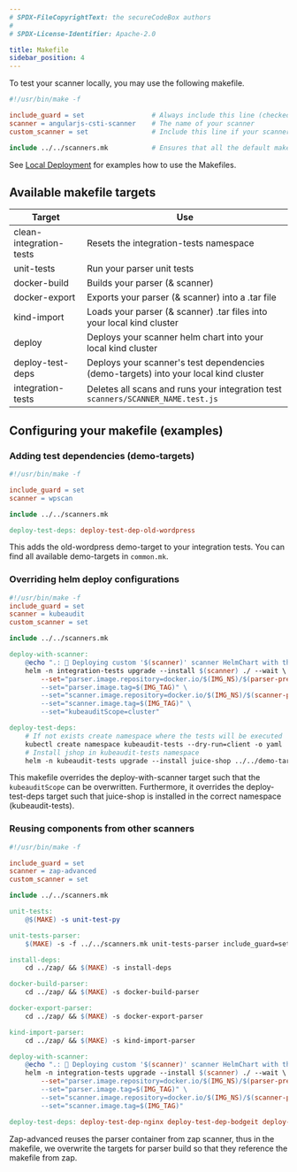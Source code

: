 ```yaml
---
# SPDX-FileCopyrightText: the secureCodeBox authors
#
# SPDX-License-Identifier: Apache-2.0

title: Makefile
sidebar_position: 4
---
```


To test your scanner locally, you may use the following makefile.

```makefile
#!/usr/bin/make -f

include_guard = set                 # Always include this line (checked in the makefile framework)
scanner = angularjs-csti-scanner    # The name of your scanner
custom_scanner = set                # Include this line if your scanner has a dockerfile

include ../../scanners.mk           # Ensures that all the default makefile targets are included
```

See [Local Deployment](/docs/contributing/local-deployment) for examples how to use the Makefiles.

## Available makefile targets

| Target                  | Use                                                                                  |
| ----------------------- | ------------------------------------------------------------------------------------ |
| clean-integration-tests | Resets the integration-tests namespace                                               |
| unit-tests              | Run your parser unit tests                                                           |
| docker-build            | Builds your parser (& scanner)                                                       |
| docker-export           | Exports your parser (& scanner) into a .tar file                                     |
| kind-import             | Loads your parser (& scanner) .tar files into your local kind cluster                |
| deploy                  | Deploys your scanner helm chart into your local kind cluster                         |
| deploy-test-deps        | Deploys your scanner's test dependencies (demo-targets) into your local kind cluster |
| integration-tests       | Deletes all scans and runs your integration test `scanners/SCANNER_NAME.test.js`     |

## Configuring your makefile (examples)

### Adding test dependencies (demo-targets)

```makefile
#!/usr/bin/make -f

include_guard = set
scanner = wpscan

include ../../scanners.mk

deploy-test-deps: deploy-test-dep-old-wordpress
```

This adds the old-wordpress demo-target to your integration tests. You can find all available demo-targets in `common.mk`.

### Overriding helm deploy configurations

```makefile
#!/usr/bin/make -f
include_guard = set
scanner = kubeaudit
custom_scanner = set

include ../../scanners.mk

deploy-with-scanner:
	@echo ".: 💾 Deploying custom '$(scanner)' scanner HelmChart with the docker tag '$(IMG_TAG)' into kind namespace 'integration-tests'."
	helm -n integration-tests upgrade --install $(scanner) ./ --wait \
		--set="parser.image.repository=docker.io/$(IMG_NS)/$(parser-prefix)-$(scanner)" \
		--set="parser.image.tag=$(IMG_TAG)" \
		--set="scanner.image.repository=docker.io/$(IMG_NS)/$(scanner-prefix)-$(scanner)" \
		--set="scanner.image.tag=$(IMG_TAG)" \
		--set="kubeauditScope=cluster"

deploy-test-deps:
	# If not exists create namespace where the tests will be executed
	kubectl create namespace kubeaudit-tests --dry-run=client -o yaml | kubectl apply -f -
	# Install jshop in kubeaudit-tests namespace
	helm -n kubeaudit-tests upgrade --install juice-shop ../../demo-targets/juice-shop/ --wait
```

This makefile overrides the deploy-with-scanner target such that the `kubeauditScope` can be overwritten.
Furthermore, it overrides the deploy-test-deps target such that juice-shop is installed in the correct namespace (kubeaudit-tests).

### Reusing components from other scanners

```makefile
#!/usr/bin/make -f

include_guard = set
scanner = zap-advanced
custom_scanner = set

include ../../scanners.mk

unit-tests:
	@$(MAKE) -s unit-test-py

unit-tests-parser:
	$(MAKE) -s -f ../../scanners.mk unit-tests-parser include_guard=set scanner=zap

install-deps:
	cd ../zap/ && $(MAKE) -s install-deps

docker-build-parser:
	cd ../zap/ && $(MAKE) -s docker-build-parser

docker-export-parser:
	cd ../zap/ && $(MAKE) -s docker-export-parser

kind-import-parser:
	cd ../zap/ && $(MAKE) -s kind-import-parser

deploy-with-scanner:
	@echo ".: 💾 Deploying custom '$(scanner)' scanner HelmChart with the docker tag '$(IMG_TAG)' into kind namespace 'integration-tests'."
	helm -n integration-tests upgrade --install $(scanner) ./ --wait \
		--set="parser.image.repository=docker.io/$(IMG_NS)/$(parser-prefix)-zap" \
		--set="parser.image.tag=$(IMG_TAG)" \
		--set="scanner.image.repository=docker.io/$(IMG_NS)/$(scanner-prefix)-$(scanner)" \
		--set="scanner.image.tag=$(IMG_TAG)"

deploy-test-deps: deploy-test-dep-nginx deploy-test-dep-bodgeit deploy-test-dep-juiceshop deploy-test-dep-petstore
```

Zap-advanced reuses the parser container from zap scanner, thus in the makefile, we overwrite the targets for parser build so that they reference the makefile from zap.
